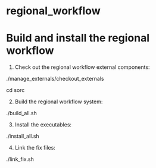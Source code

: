 # regional_workflow

# Build and install the regional workflow
1. Check out the regional workflow external components:

./manage_externals/checkout_externals

cd sorc

2. Build the regional workflow system:

./build_all.sh

3. Install the executables:

./install_all.sh

4. Link the fix files:

./link_fix.sh

